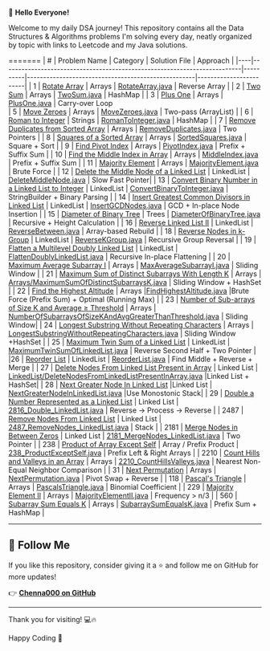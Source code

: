 👋 **Hello Everyone!**  

Welcome to my daily DSA journey! This repository contains all the Data Structures & Algorithms problems I'm solving every day, neatly organized by topic with links to Leetcode and my Java solutions.

=======
| #  | Problem Name                                                             | Category | Solution File                                       | Approach               |
|----|--------------------------------------------------------------------------|----------|----------------------------------------------------|------------------------|
| 1  | [Rotate Array](https://leetcode.com/problems/rotate-array/)             | Arrays   | [RotateArray.java](Arrays/RotateArray.java)         | Reverse Array          |
| 2  | [Two Sum](https://leetcode.com/problems/two-sum/)                        | Arrays   | [TwoSum.java](Arrays/TwoSum.java)                   | HashMap                |
| 3  | [Plus One](https://leetcode.com/problems/plus-one/)                      | Arrays   | [PlusOne.java](Arrays/PlusOne.java)                 | Carry-over Loop  
| 5  | [Move Zeroes](https://leetcode.com/problems/move-zeroes/)               | Arrays   | [MoveZeroes.java](Arrays/MoveZeroes.java)           | Two-pass (ArrayList)   |
| 6  | [Roman to Integer](https://leetcode.com/problems/roman-to-integer/)     | Strings  | [RomanToInteger.java](Arrays/RomanToInteger.java)  | HashMap       |
| 7  | [Remove Duplicates from Sorted Array](https://leetcode.com/problems/remove-duplicates-from-sorted-array/) | Arrays | [RemoveDuplicates.java](Arrays/RemoveDuplicates.java) | Two Pointers |
| 8  | [Squares of a Sorted Array](https://leetcode.com/problems/squares-of-a-sorted-array/) | Arrays | [SortedSquares.java](Arrays/SortedSquares.java) | Square + Sort |
| 9  | [Find Pivot Index](https://leetcode.com/problems/find-pivot-index/) | Arrays | [PivotIndex.java](Arrays/PivotIndex.java) | Prefix + Suffix Sum |
| 10 | [Find the Middle Index in Array](https://leetcode.com/problems/find-the-middle-index-in-array/) | Arrays | [MiddleIndex.java](Arrays/MiddleIndex.java) | Prefix + Suffix Sum |
| 11 | [Majority Element](https://leetcode.com/problems/majority-element/) | Arrays | [MajorityElement.java](Arrays/MajorityElement.java) | Brute Force |
| 12 | [Delete the Middle Node of a Linked List](https://leetcode.com/problems/delete-the-middle-node-of-a-linked-list/) | LinkedList | [DeleteMiddleNode.java](LinkedList/DeleteMiddleNode.java) | Slow Fast Pointer|
| 13 | [Convert Binary Number in a Linked List to Integer](https://leetcode.com/problems/convert-binary-number-in-a-linked-list-to-integer/) | LinkedList | [ConvertBinaryToInteger.java](LinkedList/ConvertBinaryToInteger.java) | StringBuilder + Binary Parsing |
| 14 | [Insert Greatest Common Divisors in Linked List](https://leetcode.com/problems/insert-greatest-common-divisors-in-linked-list/) | LinkedList | [InsertGCDNodes.java](LinkedList/InsertGCDNodes.java) | GCD + In-place Node Insertion |
| 15 | [Diameter of Binary Tree](https://leetcode.com/problems/diameter-of-binary-tree/) | Trees | [DiameterOfBinaryTree.java](Arrays/DiameterOfBinaryTree.java) | Recursive + Height Calculation |
| 16 | [Reverse Linked List II](https://leetcode.com/problems/reverse-linked-list-ii/) | LinkedList | [ReverseBetween.java](LinkedList/ReverseBetween.java) | Array-based Rebuild |
| 18 | [Reverse Nodes in k-Group](https://leetcode.com/problems/reverse-nodes-in-k-group/) | LinkedList | [ReverseKGroup.java](LinkedList/ReverseKGroup.java) | Recursive Group Reversal |
| 19 | [Flatten a Multilevel Doubly Linked List](https://leetcode.com/problems/flatten-a-multilevel-doubly-linked-list/) | LinkedList | [FlattenDoublyLinkedList.java](LinkedList/FlattenDoublyLinkedList.java) | Recursive In-place Flattening |
| 20 | [Maximum Average Subarray I](https://leetcode.com/problems/maximum-average-subarray-i/) | Arrays | [MaxAverageSubarrayI.java](Arrays/MaxAverageSubarrayI.java) | Sliding Window |
| 21 | [Maximum Sum of Distinct Subarrays With Length K](https://leetcode.com/problems/maximum-sum-of-distinct-subarrays-with-length-k/) | Arrays | [Arrays/MaximumSumOfDistinctSubarraysK.java](Arrays/MaximumSumOfDistinctSubarraysK.java) | Sliding Window + HashSet |
| 22 | [Find the Highest Altitude](https://leetcode.com/problems/find-the-highest-altitude/) | Arrays |[FindHighestAltitude.java](Arrays/FindHighestAltitude.java) |Brute Force (Prefix Sum) + Optimal (Running Max) |
| 23 | [Number of Sub-arrays of Size K and Average ≥ Threshold](https://leetcode.com/problems/number-of-sub-arrays-of-size-k-and-average-greater-than-or-equal-to-threshold/) | Arrays | [NumberOfSubarraysOfSizeKAndAvgGreaterThanThreshold.java](Arrays/NumberOfSubarraysOfSizeKAndAvgGreaterThanThreshold.java) | Sliding Window|
| 24 | [Longest Substring Without Repeating Characters](https://leetcode.com/problems/longest-substring-without-repeating-characters/) |  Arrays | [LongestSubstringWithoutRepeatingCharacters.java](Arrays/LongestSubstringWithoutRepeatingCharacters.java) | Sliding Window +HashSet |
| 25 | [Maximum Twin Sum of a Linked List](https://leetcode.com/problems/maximum-twin-sum-of-a-linked-list/) | LinkedList | [MaximumTwinSumOfLinkedList.java](LinkedList/MaximumTwinSumOfLinkedList.java) | Reverse Second Half + Two Pointer |
|26 | [Reorder List](https://www.geeksforgeeks.org/problems/reorder-list/1) | LinkedList | [ReorderList.java](LinkedList/ReorderList.java) | Find Middle + Reverse + Merge |
| 27 | [Delete Nodes From Linked List Present in Array](https://leetcode.com/problems/delete-nodes-from-linked-list-present-in-array/) | Linked List | [LinkedList/DeleteNodesFromLinkedListPresentInArray.java](LinkedList/DeleteNodesFromLinkedListPresentInArray.java) |Linked List + HashSet|
| 28 | [Next Greater Node In Linked List](https://leetcode.com/problems/next-greater-node-in-linked-list/) |Linked List | [NextGreaterNodeInLinkedList.java](LinkedList/NextGreaterNodeInLinkedList.java) |Use Monostonic Stack|
| 29 | [Double a Number Represented as a Linked List](https://leetcode.com/problems/double-a-number-represented-as-a-linked-list/) | Linked List | [2816_Double_LinkedList.java](LinkedList/2816_Double_LinkedList.java) | Reverse → Process → Reverse |
| 2487 | [Remove Nodes From Linked List](https://leetcode.com/problems/remove-nodes-from-linked-list/) | Linked List | [2487_RemoveNodes_LinkedList.java](LinkedList/2487_RemoveNodes_LinkedList.java) | Stack |
| 2181 | [Merge Nodes in Between Zeros](https://leetcode.com/problems/merge-nodes-in-between-zeros/) | Linked List | [2181_MergeNodes_LinkedList.java](LinkedList/2181_MergeNodes_LinkedList.java) | Two Pointer |
| 238 | [Product of Array Except Self](https://leetcode.com/problems/product-of-array-except-self/) | Array / Prefix Product | [238_ProductExceptSelf.java](Arrays/238_ProductExceptSelf.java) | Prefix Left & Right Arrays |
| 2210 | [Count Hills and Valleys in an Array](https://leetcode.com/problems/count-hills-and-valleys-in-an-array/) | Arrays | [2210_CountHillsValleys.java](Arrays/2210_CountHillsValleys.java) | Nearest Non-Equal Neighbor Comparison |
| 31 | [Next Permutation](https://leetcode.com/problems/next-permutation/) | Arrays | [NextPermutation.java](Arrays/NextPermutation.java) | Pivot Swap + Reverse |
| 118 | [Pascal's Triangle](https://leetcode.com/problems/pascals-triangle/) | Arrays | [PascalsTriangle.java](Arrays/PascalsTriangle.java) | Binomial Coefficient |
| 229 | [Majority Element II](https://leetcode.com/problems/majority-element-ii/) | Arrays | [MajorityElementII.java](Arrays/MajorityElementII.java) | Frequency > n/3 |
| 560 | [Subarray Sum Equals K](https://leetcode.com/problems/subarray-sum-equals-k/) | Arrays | [SubarraySumEqualsK.java](Arrays/SubarraySumEqualsK.java) | Prefix Sum + HashMap |

---

## 📌 Follow Me

If you like this repository, consider giving it a ⭐ and follow me on GitHub for more updates!

👉 [**Chenna000 on GitHub**](https://github.com/Chenna000)

---

Thank you for visiting! 💻🔥  

Happy Coding 💙

